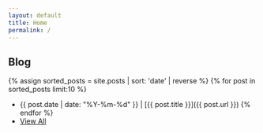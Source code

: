 ```yaml
---
layout: default
title: Home
permalink: /
---
```


## Blog

{% assign sorted_posts = site.posts | sort: 'date' | reverse %}
{% for post in sorted_posts limit:10 %}
* {{ post.date | date: "%Y-%m-%d" }} &#124; [{{ post.title }}]({{ post.url }})
{% endfor %}
* [View All](/blog)